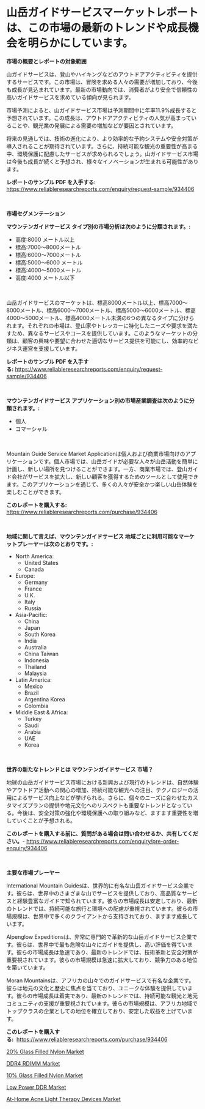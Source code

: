 <p><h1>山岳ガイドサービスマーケットレポートは、この市場の最新のトレンドや成長機会を明らかにしています。</h1></p><p><strong>市場の概要とレポートの対象範囲</strong></p>
<p><p>山ガイドサービスは、登山やハイキングなどのアウトドアアクティビティを提供するサービスです。この市場は、冒険を求める人々の需要が増加しており、今後も成長が見込まれています。最新の市場動向では、消費者がより安全で信頼性の高いガイドサービスを求めている傾向が見られます。</p><p>市場予測によると、山ガイドサービス市場は予測期間中に年率11.9%成長すると予想されています。この成長は、アウトドアアクティビティの人気が高まっていることや、観光業の発展による需要の増加などが要因とされています。</p><p>将来の見通しでは、技術の進化により、より効率的な予約システムや安全対策が導入されることが期待されています。さらに、持続可能な観光の重要性が高まる中、環境保護に配慮したサービスが求められるでしょう。山ガイドサービス市場は今後も成長が続くと予想され、様々なイノベーションが生まれる可能性があります。</p></p>
<p><strong>レポートのサンプル PDF を入手する:</strong> <a href="https://www.reliableresearchreports.com/enquiry/request-sample/934406">https://www.reliableresearchreports.com/enquiry/request-sample/934406</a></p>
<p>&nbsp;</p>
<p><strong>市場セグメンテーション</strong></p>
<p><strong>マウンテンガイドサービス タイプ別の市場分析は次のように分類されます。:</strong></p>
<p><ul><li>高度:8000 メートル以上</li><li>標高:7000〜8000メートル</li><li>標高:6000〜7000メートル</li><li>標高:5000〜6000 メートル</li><li>標高:4000〜5000メートル</li><li>高度:4000 メートル以下</li></ul></p>
<p>&nbsp;</p>
<p><p>山岳ガイドサービスのマーケットは、標高8000メートル以上、標高7000〜8000メートル、標高6000〜7000メートル、標高5000〜6000メートル、標高4000〜5000メートル、標高4000メートル未満の6つの異なるタイプに分けられます。それぞれの市場は、登山家やトレッカーに特化したニーズや要求を満たすため、異なるサービスやコースを提供しています。このようなマーケットの分類は、顧客の興味や要望に合わせた適切なサービス提供を可能にし、効率的なビジネス運営を支援しています。</p></p>
<p><strong>レポートのサンプル PDF を入手する:</strong>&nbsp;<a href="https://www.reliableresearchreports.com/enquiry/request-sample/934406">https://www.reliableresearchreports.com/enquiry/request-sample/934406</a></p>
<p>&nbsp;</p>
<p><strong> マウンテンガイドサービス アプリケーション別の市場産業調査は次のように分類されます。:</strong></p>
<p><ul><li>個人</li><li>コマーシャル</li></ul></p>
<p>&nbsp;</p>
<p><p>Mountain Guide Service Market Applicationは個人および商業市場向けのアプリケーションです。個人市場では、山岳ガイドが必要な人々が山岳活動を簡単に計画し、新しい場所を見つけることができます。一方、商業市場では、登山ガイド会社がサービスを拡大し、新しい顧客を獲得するためのツールとして使用できます。このアプリケーションを通じて、多くの人々が安全かつ楽しい山岳体験を楽しむことができます。</p></p>
<p><strong>このレポートを購入する:</strong>&nbsp; <a href="https://www.reliableresearchreports.com/purchase/934406">https://www.reliableresearchreports.com/purchase/934406</a></p>
<p>&nbsp;</p>
<p><strong>地域に関して言えば、マウンテンガイドサービス 地域ごとに利用可能なマーケットプレーヤーは次のとおりです。:</strong></p>
<p><ul>
    <li>
        North America:
        <ul>
            <li>United States</li>
            <li>Canada</li>
        </ul>
    </li>
    <li>
        Europe:
        <ul>
            <li>Germany</li>
            <li>France</li>
            <li>U.K.</li>
            <li>Italy</li>
            <li>Russia</li>
        </ul>
    </li>
    <li>
        Asia-Pacific:
        <ul>
            <li>China</li>
            <li>Japan</li>
            <li>South Korea</li>
            <li>India</li>
            <li>Australia</li>
            <li>China Taiwan</li>
            <li>Indonesia</li>
            <li>Thailand</li>
            <li>Malaysia</li>
        </ul>
    </li>
    <li>
        Latin America:
        <ul>
            <li>Mexico</li>
            <li>Brazil</li>
            <li>Argentina Korea</li>
            <li>Colombia</li>
        </ul>
    </li>
    <li>
        Middle East & Africa:
        <ul>
            <li>Turkey</li>
            <li>Saudi</li>
            <li>Arabia</li>
            <li>UAE</li>
            <li>Korea</li>
        </ul>
    </li>
    </ul></p>
<p>&nbsp;</p>
<p><strong>世界の新たなトレンドとは マウンテンガイドサービス 市場？</strong></p>
<p><p>地球の山岳ガイドサービス市場における新興および現行のトレンドは、自然体験やアウトドア活動への関心の増加、持続可能な観光への注目、テクノロジーの活用によるサービス向上などが挙げられる。さらに、個々のニーズに合わせたカスタマイズプランの提供や地元文化へのリスペクトも重要なトレンドとなっている。今後は、安全対策の強化や環境保護への取り組みなど、ますます重要性を増していくことが予想される。</p></p>
<p><strong>このレポートを購入する前に、質問がある場合は問い合わせるか、共有してください。</strong>- <a href="https://www.reliableresearchreports.com/enquiry/pre-order-enquiry/934406">https://www.reliableresearchreports.com/enquiry/pre-order-enquiry/934406</a></p>
<p>&nbsp;</p>
<p><strong>主要な市場プレーヤー</strong></p>
<p><p>International Mountain Guidesは、世界的に有名な山岳ガイドサービス企業です。彼らは、世界中のさまざまな山でサービスを提供しており、高品質なサービスと経験豊富なガイドで知られています。彼らの市場成長は安定しており、最新のトレンドでは、持続可能な旅行と環境への配慮が重視されています。彼らの市場規模は、世界中で多くのクライアントから支持されており、ますます成長しています。</p><p>Alpenglow Expeditionsは、非常に専門的で革新的な山岳ガイドサービス企業です。彼らは、世界中で最も危険な山々にガイドを提供し、高い評価を得ています。彼らの市場成長は急速であり、最新のトレンドでは、技術革新と安全対策が重要視されています。彼らの市場規模は急速に拡大しており、競争力のある地位を築いています。</p><p>Moran Mountainsは、アフリカの山々でのガイドサービスで有名な企業です。彼らは地元の文化と歴史に焦点を当てており、ユニークな体験を提供しています。彼らの市場成長は着実であり、最新のトレンドでは、持続可能な観光と地元コミュニティの支援が重要視されています。彼らの市場規模は、アフリカ地域でトップクラスの企業としての地位を確立しており、安定した収益を上げています。</p></p>
<p><strong>このレポートを購入する:</strong>&nbsp;&nbsp;<a href="https://www.reliableresearchreports.com/purchase/934406">https://www.reliableresearchreports.com/purchase/934406</a></p>
<p><p><a href="https://gratis-rainforest-2ca.notion.site/Global-20-Glass-Filled-Nylon-Market-by-Types-Applications-and-Major-Players-with-Regional-Growth-21873243c337482bbe15ae2d52abbff7">20% Glass Filled Nylon Market</a></p><p><a href="https://view.publitas.com/reportprime-1/ddr4-rdimm-market-size-share-trends-analysis-report-by-material-by-type-by-end-user-by-region-and-segment-forecasts-2024-2031/">DDR4 RDIMM Market</a></p><p><a href="https://crocus-run-b5a.notion.site/10-Glass-Filled-Nylon-Market-Size-Growth-Outlook-from-2024-to-2031-projecting-at-Market-s-Trends--e3e636023d0742ecb10ea7f23cdeee2b">10% Glass Filled Nylon Market</a></p><p><a href="https://view.publitas.com/reportprime-1/low-power-ddr-market-growth-market-trends-covid-19-impact-and-forecasts-for-period-from-2024-2031/">Low Power DDR Market</a></p><p><a href="https://metal-farmhouse-e95.notion.site/At-Home-Acne-Light-Therapy-Devices-Market-A-Comprehensive-Report-of-its-Market-Share-Growth-Trend-5e46b13b568e40d6a91f80e2efa4d9ab">At-Home Acne Light Therapy Devices Market</a></p></p>